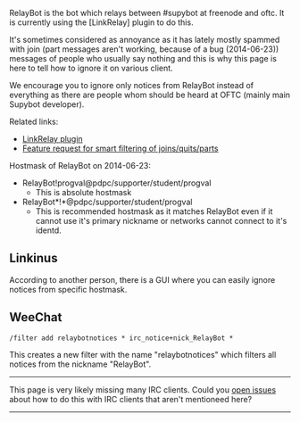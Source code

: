 <!DOCTYPE html>
<html>
<head>
<meta charset="UTF-8" />
<!-- <meta http-equiv="refresh" content="60" /> -->
<meta name="description" content="Ignoring unneeded messages from RelayBot the bot relaying \#Supybot between freenode and OFTC." />
<meta name="keywords" content="IRC Supybot Limnoria Gribble ignoring" />
<meta name="author" content="Mikaela Suomalainen" />
<link rel="canonical" href="https://mkaysi.github.io/limnoria/Relaybot.html">
<title>Ignoring nonimportant messages from RelayBot</title>
<link rel="stylesheet" type="text/css" href="css.css" />
</head>
<body>

RelayBot is the bot which relays between #supybot at freenode and oftc. It 
is currently using the [LinkRelay] plugin to do this.

It's sometimes considered as annoyance as it has lately mostly spammed 
with join (part messages aren't working, because of a bug (2014-06-23)) 
messages of people who usually say nothing and this is why this page is 
here to tell how to ignore it on various client.

We encourage you to ignore only notices from RelayBot instead of 
everything as there are people whom should be heard at OFTC (mainly main 
Supybot developer).

Related links:
* [LinkRelay plugin](https://github.com/ProgVal/Supybot-plugins/tree/master/LinkRelay)
* [Feature request for smart filtering of joins/quits/parts](https://github.com/ProgVal/Supybot-plugins/issues/66)

Hostmask of RelayBot on 2014-06-23:
* RelayBot!progval@pdpc/supporter/student/progval
    * This is absolute hostmask
* RelayBot*!*@pdpc/supporter/student/progval
    * This is recommended hostmask as it matches RelayBot even if it 
    cannot use it's primary nickname or networks cannot connect to it's 
    identd.

## Linkinus

According to another person, there is a GUI where you can easily ignore 
notices from specific hostmask.

## WeeChat

```
/filter add relaybotnotices * irc_notice+nick_RelayBot *
```

This creates a new filter with the name "relaybotnotices" which filters 
all notices from the nickname "RelayBot".

<hr/>

This page is very likely missing many IRC clients. Could you [open issues](https://github.com/mkaysi/limnoria/issues) 
about how to do this with IRC clients that aren't mentioneed here?

<hr/>

</body>
</html>
<!-- vim : set ft=markdown-->
